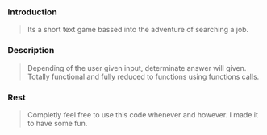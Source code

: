 ### Introduction ###

 >Its a short text game bassed into the adventure of searching a job.
 
### Description ###

>Depending of the user given input, determinate answer will given.
>Totally functional and fully reduced to functions using functions calls.

### Rest ###

>Completly feel free to use this code whenever and however.
>I made it to have some fun.

